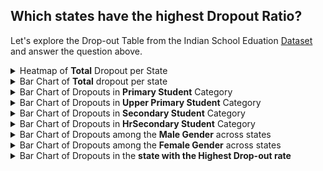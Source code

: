 ## Which states have the highest Dropout Ratio?

Let's explore the Drop-out Table from the Indian School Eduation [Dataset](https://www.kaggle.com/vidyapb/indian-school-education-statistics) and answer the question above.

<details>
  <summary>Heatmap of <b>Total</b> Dropout per State</summary>
  <!-- Provide path to the screenshot here-->
  <img src="../images/Dropout/Total_Drop_out_heatmap.png"> <br>

  <div>
    <h4> From the heatmap above, we may be tempted to conclude that "Odisha" state has the highest school drop out rate. But let's not jump into comclusion yet !!! Secondary school students have the overall highest average of drop-outs and the indian government should look into this</h4>
  </div>
</details>


<details>
  <summary>Bar Chart of <b>Total</b> dropout per state</summary>
  <!-- Provide path to the screenshot here-->
  <img src="../images/Dropout/Total_Drop_out_BarChart.png"> <br>

  <div>
    <h4> The summed total of dropouts across all student category type is used to generate the barchart in the drop-down above.</h4>
    <h4> From the bar chart we can see clearly that, 'Nagaland' has the highest global average of dropouts in all Student category type,  while 'odisha' state has the highest local average of dropouts in the secondary school section from the heatmap. </h4>
    <h4> The Indian Government should look into the secondary schools in 'Odisha' and also look at all Schools in 'Nagaland' as they have the highest drop out rates overall. <h4>
  </div>
</details>


<details>
  <summary>Bar Chart of Dropouts in <b>Primary Student</b> Category</summary>
  <!-- Provide path to the screenshot here-->
  <img src="../images/Dropout/Primary_Total_Drop_out_BarChart.png"> <br>

  <div>
    <h4> From the bar chart above we can conclude that 'Mizoram' state has the highest drop out in the Primary Student category, while 'Kerala, Chandigarh and Delhi' states have the least drop out in the primary Student category of 0 </h4>
  </div>

</details>


<details>
  <summary>Bar Chart of Dropouts in <b>Upper Primary Student</b> Category</summary>
  <!-- Provide path to the screenshot here-->
  <img src="../images/Dropout/Upper_Primary_Total_Drop_out_BarChart.png"> <br>
  
  <div>
    <h4> From the bar chart above we can conclude that Nagaland' state has the highest drop out in the Upper Primary Student category, while 'Kerala' state has the least drop out in the Upper primary Student category of 0 </h4>
  </div>
</details>


<details>
  <summary>Bar Chart of Dropouts in <b>Secondary Student</b> Category</summary>
  <!-- Provide path to the screenshot here-->
  <img src="../images/Dropout/Secondary_Total_Drop_out_BarChart.png"> <br>
  
  <div>
    <h4> From the bar chart above we can conclude that 'Odisha' state has the highest drop out in the Secondary Student category, while 'Chandigarh' state has the least drop out in the Secondary Student category of 0</h4>
  </div>
</details>


<details>
  <summary>Bar Chart of Dropouts in <b>HrSecondary Student</b> Category</summary>
  <!-- Provide path to the screenshot here-->
  <img src="../images/Dropout/HrSecondary_Total_Drop_out_BarChart.png"> <br>

  <div>
    <h4> From the bar chart above we can conclude that 'Daman & Diu' state has the highest drop out in the HrSecondary Student category, while 'Odisha, Meghalaya Rajasthan Bihar' states have the least drop out in the HrSecondary Student category of 0</h4>
  </div>
</details>


<details>
  <summary>Bar Chart of Dropouts among the <b>Male Gender</b> across states</summary>
  <!-- Provide path to the screenshot here-->
  <img src="../images/Dropout/Boys_Total_Drop_out.png"> <br>

  <div>
    <h4> From the bar chart above we can see that 'Lakshadweep' state has the least dropout rate for boys and 'Nagaland' has the heighest dropout rate.</h4>
  </div>
</details>


<details>
  <summary>Bar Chart of Dropouts among the <b>Female Gender</b> across states</summary>
  <!-- Provide path to the screenshot here-->
  <img src="../images/Dropout/Girls_Total_Drop_out.png"> <br>

  <div>
    <h4> From the bar chart above we can see that 'Chandigarh' state has the least dropout rate for girls and 'Nagaland' has the heighest dropout rate for girls.</h4>
  </div>
</details>


<details>
  <summary>Bar Chart of Dropouts in the <b>state with the Highest Drop-out rate</b> </summary>
  <!-- Provide path to the screenshot here-->
  <img src="../images/Dropout/Drop_out_statistics_of_Nagaland_State.png"> <br>

  <div>
    <h4> From the Bar chart above, we see that the secondary student category has the highest dropout rate in Nagaland state, while the dropout rate for primary, upper primary  and HrSecondary categories are equally high.</h4>
  </div>
</details>
